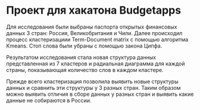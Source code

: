 # Проект для хакатона Budgetapps

Для исследования были выбраны паспорта открытых финансовых данных 3 стран: Россия, Великобритания и Чили. 
Далее происходил процесс кластеризациии Term-Document matrix с помощью алгоритма Kmeans. Стоп слова были убраны с помощью закона Ципфа.

Результатом исследования стала новая структура данных представленная из 7 кластеров и радиальная диаграмма для каждой страны,
показывающая количество слов в каждом кластере.

Прежде всего кластеризация позволила выявить новые структуры данных и сравнить эти структуры у 3 разных стран.
Таким образом можно выявить отличия в сборе данных у разных стран и выявить какие данные не собираются в России.
